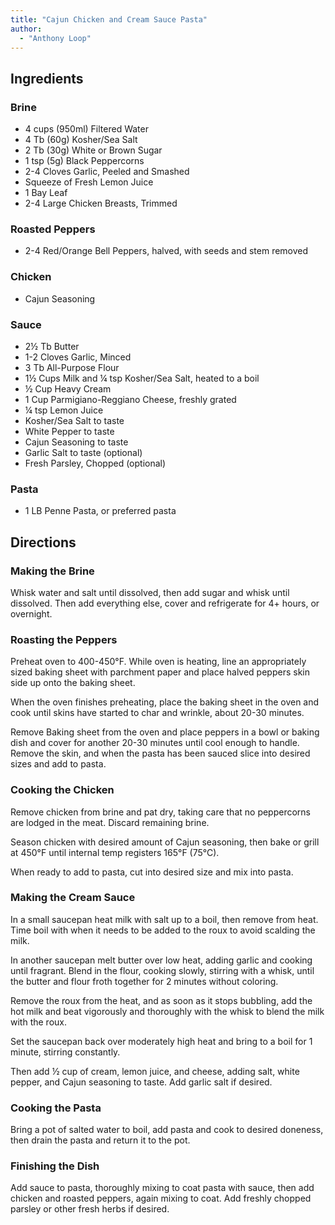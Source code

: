 ```yaml
---
title: "Cajun Chicken and Cream Sauce Pasta"
author:
  - "Anthony Loop"
---
```


## Ingredients

### Brine

- 4 cups (950ml) Filtered Water
- 4 Tb (60g) Kosher/Sea Salt
- 2 Tb (30g) White or Brown Sugar
- 1 tsp (5g) Black Peppercorns
- 2-4 Cloves Garlic, Peeled and Smashed
- Squeeze of Fresh Lemon Juice
- 1 Bay Leaf
- 2-4 Large Chicken Breasts, Trimmed

### Roasted Peppers

- 2-4 Red/Orange Bell Peppers, halved, with seeds and stem removed

### Chicken

- Cajun Seasoning

### Sauce

- 2½ Tb Butter
- 1-2 Cloves Garlic, Minced
- 3 Tb All-Purpose Flour
- 1½ Cups Milk and ¼ tsp Kosher/Sea Salt, heated to a boil
- ½ Cup Heavy Cream
- 1 Cup Parmigiano-Reggiano Cheese, freshly grated
- ¼ tsp Lemon Juice
- Kosher/Sea Salt to taste
- White Pepper to taste
- Cajun Seasoning to taste
- Garlic Salt to taste (optional)
- Fresh Parsley, Chopped (optional)

### Pasta

- 1 LB Penne Pasta, or preferred pasta

## Directions

### Making the Brine

Whisk water and salt until dissolved, then add sugar and whisk until dissolved. Then add everything else, cover and refrigerate for 4+ hours, or overnight.

### Roasting the Peppers

Preheat oven to 400-450°F. While oven is heating, line an appropriately sized baking sheet with parchment paper and place halved peppers skin side up onto the baking sheet.

When the oven finishes preheating, place the baking sheet in the oven and cook until skins have started to char and wrinkle, about 20-30 minutes.

Remove Baking sheet from the oven and place peppers in a bowl or baking dish and cover for another 20-30 minutes until cool enough to handle. Remove the skin, and when the pasta has been sauced slice into desired sizes and add to pasta.

### Cooking the Chicken

Remove chicken from brine and pat dry, taking care that no peppercorns are lodged in the meat. Discard remaining brine.

Season chicken with desired amount of Cajun seasoning, then bake or grill at 450°F until internal temp registers 165°F (75°C).

When ready to add to pasta, cut into desired size and mix into pasta.

### Making the Cream Sauce

In a small saucepan heat milk with salt up to a boil, then remove from heat. Time boil with when it needs to be added to the roux to avoid scalding the milk.

In another saucepan melt butter over low heat, adding garlic and cooking until fragrant. Blend in the flour, cooking slowly, stirring with a whisk, until the butter and flour froth together for 2 minutes without coloring.

Remove the roux from the heat, and as soon as it stops bubbling, add the hot milk and beat vigorously and thoroughly with the whisk to blend the milk with the roux.

Set the saucepan back over moderately high heat and bring to a boil for 1 minute, stirring constantly.

Then add ½ cup of cream, lemon juice, and cheese, adding salt, white pepper, and Cajun seasoning to taste. Add garlic salt if desired.

### Cooking the Pasta

Bring a pot of salted water to boil, add pasta and cook to desired doneness, then drain the pasta and return it to the pot.

### Finishing the Dish

Add sauce to pasta, thoroughly mixing to coat pasta with sauce, then add chicken and roasted peppers, again mixing to coat. Add freshly chopped parsley or other fresh herbs if desired.
